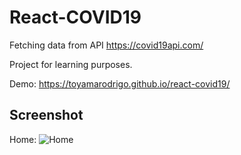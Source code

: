 # React-COVID19

Fetching data from API <https://covid19api.com/>

Project for learning purposes.

Demo: <https://toyamarodrigo.github.io/react-covid19/>

## Screenshot

Home:
![Home](https://i.imgur.com/W9odR0C.png)
